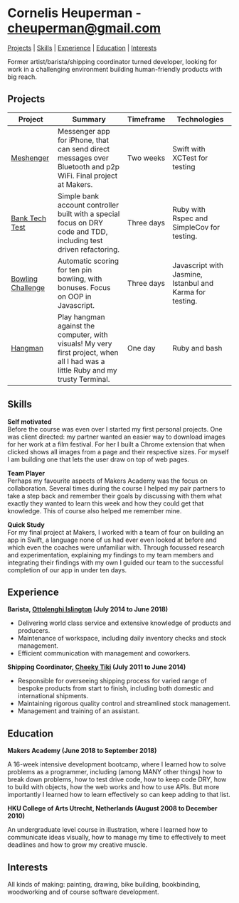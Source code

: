 # Cornelis Heuperman - cheuperman@gmail.com
[Projects](#projects) | [Skills](#skills)  | [Experience](#experience) | [Education](#education) | [Interests](#interests)

Former artist/barista/shipping coordinator turned developer, looking for work in a challenging environment building human-friendly products with big reach.

## Projects

| Project | Summary | Timeframe | Technologies |
|----------|----------|----------|----------|
|[Meshenger](https://github.com/heuperman/messenger-app) | Messenger app for iPhone, that can send direct messages over Bluetooth and p2p WiFi. Final project at Makers. | Two weeks | Swift with XCTest for testing |
|[Bank Tech Test](https://github.com/heuperman/bank_tech_test) | Simple bank account controller built with a special focus on DRY code and TDD, including test driven refactoring.  | Three days | Ruby with Rspec and SimpleCov for testing. |
|[Bowling Challenge](https://github.com/heuperman/bowling-challenge)| Automatic scoring for ten pin bowling, with bonuses. Focus on OOP in Javascript.  | Three days | Javascript with Jasmine, Istanbul and Karma for testing.
|[Hangman](https://github.com/heuperman/garden-of-git)|Play hangman against the computer, with visuals! My very first project, when all I had was a little Ruby and my trusty Terminal.  |One day|Ruby and bash |

## Skills

**Self motivated**   
Before the course was even over I started my first personal projects. One was client directed: my partner wanted an easier way to download images for her work at a film festival. For her I built a Chrome extension that when clicked shows all images from a page and their respective sizes. For myself I am building one that lets the user draw on top of web pages.

**Team Player**   
Perhaps my favourite aspects of Makers Academy was the focus on collaboration. Several times during the course I helped my pair partners to take a step back and remember their goals by discussing with them what exactly they wanted to learn this week and how they could get that knowledge. This of course also helped me remember mine.

**Quick Study**  
For my final project at Makers, I worked with a team of four on building an app in Swift, a language none of us had ever even looked at before and which even the coaches were unfamiliar with. Through focussed research and experimentation, explaining my findings to my team members and integrating their findings with my own I guided our team to the successful completion of our app in under ten days.


## Experience

**Barista, [Ottolenghi Islington](https://ottolenghi.co.uk/) (July 2014 to June 2018)**


- Delivering world class service and extensive knowledge of products and producers.
- Maintenance of workspace, including daily inventory checks and stock management.
- Efficient communication with management and coworkers.


**Shipping Coordinator, [Cheeky Tiki](https://cheekytiki.com/) (July 2011 to June 2014)**


- Responsible for overseeing shipping process for varied range of bespoke products from start to finish, including both domestic and international shipments.
- Maintaining rigorous quality control and streamlined stock management.
- Management and training of an assistant.


## Education
**Makers Academy (June 2018 to September 2018)**

A 16-week intensive development bootcamp, where I learned how to solve problems as a programmer, including (among MANY other things) how to break down problems, how to test drive code, how to keep code DRY, how to build with objects, how the web works and how to use APIs. But more importantly I learned how to learn effectively so can keep adding to that list.


**HKU College of Arts Utrecht, Netherlands (August 2008 to December 2010)**

An undergraduate level course in illustration, where I learned how to communicate ideas visually, how to manage my time to effectively to meet deadlines and how to grow my creative muscle.

## Interests

All kinds of making: painting, drawing, bike building, bookbinding, woodworking and of course software development.
